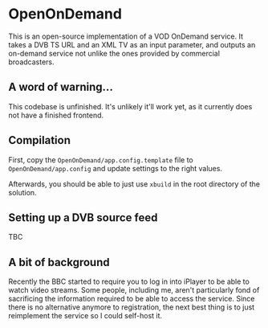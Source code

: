 # OpenOnDemand

This is an open-source implementation of a VOD OnDemand service. It takes a DVB TS URL and an XML TV as an input parameter, and outputs an on-demand service not unlike the ones provided by commercial broadcasters.

## A word of warning...

This codebase is unfinished. It's unlikely it'll work yet, as it currently does not have a finished frontend.


## Compilation

First, copy the `OpenOnDemand/app.config.template` file to `OpenOnDemand/app.config` and update settings to the right values.
 
Afterwards, you should be able to just use `xbuild` in the root directory of the solution.

## Setting up a DVB source feed

TBC

## A bit of background

Recently the BBC started to require you to log in into iPlayer to be able to watch video streams. Some people, including me, aren't particularly fond of sacrificing the information required to be able to access the service. Since there is no alternative anymore to registration, the next best thing is to just reimplement the service so I could self-host it.

